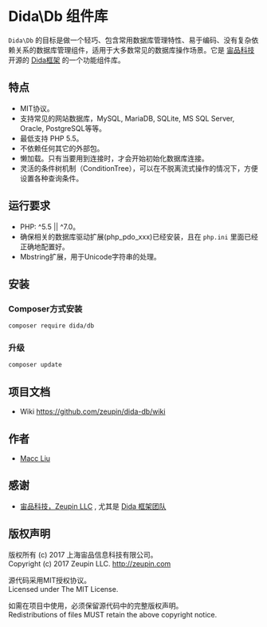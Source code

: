 # Dida\Db 组件库

`Dida\Db` 的目标是做一个轻巧、包含常用数据库管理特性、易于编码、没有复杂依赖关系的数据库管理组件，适用于大多数常见的数据库操作场景。它是 [宙品科技](http://zeupin.com) 开源的 [Dida框架](http://dida.zeupin.com) 的一个功能组件库。

## 特点

* MIT协议。
* 支持常见的网站数据库，MySQL, MariaDB, SQLite, MS SQL Server, Oracle, PostgreSQL等等。
* 最低支持 PHP 5.5。
* 不依赖任何其它的外部包。
* 懒加载。只有当要用到连接时，才会开始初始化数据库连接。
* 灵活的条件树机制（ConditionTree），可以在不脱离流式操作的情况下，方便设置各种查询条件。

## 运行要求

* PHP: ^5.5 || ^7.0。
* 确保相关的数据库驱动扩展(php_pdo_xxx)已经安装，且在 `php.ini` 里面已经正确地配置好。
* Mbstring扩展，用于Unicode字符串的处理。

## 安装

### Composer方式安装

```bash
composer require dida/db
```

### 升级

```bash
composer update
```

## 项目文档

* Wiki <https://github.com/zeupin/dida-db/wiki>

## 作者

* [Macc Liu](https://github.com/maccliu)

## 感谢

* [宙品科技，Zeupin LLC](http://zeupin.com) , 尤其是 [Dida 框架团队](http://dida.zeupin.com)

## 版权声明

版权所有 (c) 2017 上海宙品信息科技有限公司。<br>Copyright (c) 2017 Zeupin LLC. <http://zeupin.com>

源代码采用MIT授权协议。<br>Licensed under The MIT License.

如需在项目中使用，必须保留源代码中的完整版权声明。<br>Redistributions of files MUST retain the above copyright notice.
